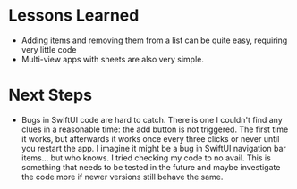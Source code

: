# Lessons Learned
- Adding items and removing them from a list can be quite easy, requiring very
  little code
- Multi-view apps with sheets are also very simple.

# Next Steps
- Bugs in SwiftUI code are hard to catch. There is one I couldn't find any clues
  in a reasonable time: the add button is not triggered. The first time it
  works, but afterwards it works once every three clicks or never until you
  restart the app. I imagine it might be a bug in SwiftUI navigation bar
  items... but who knows. I tried checking my code to no avail. This is
  something that needs to be tested in the future and maybe investigate the code
  more if newer versions still behave the same.
